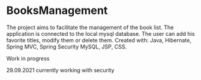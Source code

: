 # BooksManagement

The project aims to facilitate the management of the book list. The application is connected to the local mysql database. The user can add his favorite titles, modify them or delete them.
Created with:
Java,
Hibernate,
Spring MVC,
Spring Security
MySQL,
JSP,
CSS.

Work in progress

29.09.2021 currently working with security
